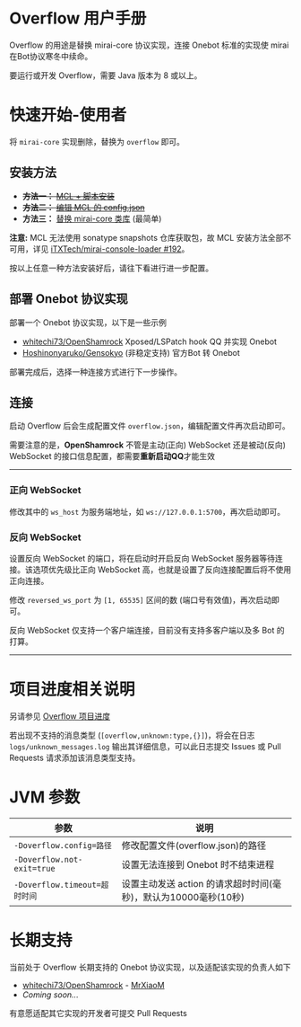 # Overflow 用户手册

Overflow 的用途是替换 mirai-core 协议实现，连接 Onebot 标准的实现使 mirai 在Bot协议寒冬中续命。

要运行或开发 Overflow，需要 Java 版本为 8 或以上。

# 快速开始-使用者

将 `mirai-core` 实现删除，替换为 `overflow` 即可。

## 安装方法

+ ~~**方法一：** [MCL + 脚本安装](/docs/install/MCLScript.md)~~
+ ~~**方法二：** [编辑 MCL 的 config.json](/docs/install/MCL.md)~~
+ **方法三：** [替换 mirai-core 类库](/docs/install/Raw.md) (最简单)

**注意:** MCL 无法使用 sonatype snapshots 仓库获取包，故 MCL 安装方法全部不可用，详见 [iTXTech/mirai-console-loader #192](https://github.com/iTXTech/mirai-console-loader/pull/192)。

按以上任意一种方法安装好后，请往下看进行进一步配置。

## 部署 Onebot 协议实现

部署一个 Onebot 协议实现，以下是一些示例
+ [whitechi73/OpenShamrock](https://whitechi73.github.io/OpenShamrock/guide/getting-started.html) Xposed/LSPatch hook QQ 并实现 Onebot
+ [Hoshinonyaruko/Gensokyo](https://github.com/Hoshinonyaruko/Gensokyo) (非稳定支持) 官方Bot 转 Onebot

部署完成后，选择一种连接方式进行下一步操作。

## 连接

启动 Overflow 后会生成配置文件 `overflow.json`，编辑配置文件再次启动即可。

需要注意的是，**OpenShamrock** 不管是主动(正向) WebSocket 还是被动(反向) WebSocket 的接口信息配置，都需要**重新启动QQ**才能生效

------

### 正向 WebSocket

修改其中的 `ws_host` 为服务端地址，如 `ws://127.0.0.1:5700`，再次启动即可。

### 反向 WebSocket

设置反向 WebSocket 的端口，将在启动时开启反向 WebSocket 服务器等待连接。该选项优先级比正向 WebSocket 高，也就是设置了反向连接配置后将不使用正向连接。

修改 `reversed_ws_port` 为 `[1, 65535]` 区间的数 (端口号有效值)，再次启动即可。

反向 WebSocket 仅支持一个客户端连接，目前没有支持多客户端以及多 Bot 的打算。

------

# 项目进度相关说明

另请参见 [Overflow 项目进度](dev/progress.md)

若出现不支持的消息类型 (`[overflow,unknown:type,{}]`)，将会在日志 `logs/unknown_messages.log` 输出其详细信息，可以此日志提交 Issues 或 Pull Requests 请求添加该消息类型支持。

# JVM 参数

| 参数                         | 说明                                        |
|----------------------------|-------------------------------------------|
| `-Doverflow.config=路径`     | 修改配置文件(overflow.json)的路径                  |
| `-Doverflow.not-exit=true` | 设置无法连接到 Onebot 时不结束进程                     |
| `-Doverflow.timeout=超时时间`  | 设置主动发送 action 的请求超时时间(毫秒)，默认为10000毫秒(10秒) |

# 长期支持

当前处于 Overflow 长期支持的 Onebot 协议实现，以及适配该实现的负责人如下

* [whitechi73/OpenShamrock](https://github.com/whitechi73/OpenShamrock) - [MrXiaoM](https://github.com/MrXiaoM)
* *Coming soon...*

有意愿适配其它实现的开发者可提交 Pull Requests
